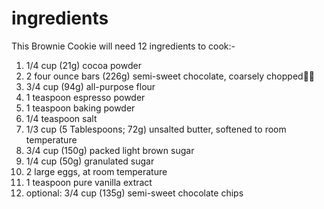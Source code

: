 # ingredients
This Brownie Cookie will need 12 ingredients to cook:-
1. 1/4 cup (21g) cocoa powder
2. 2 four ounce bars (226g) semi-sweet chocolate, coarsely chopped🍫🔪
3. 3/4 cup (94g) all-purpose flour
4. 1 teaspoon espresso powder             
5. 1 teaspoon baking powder
6. 1/4 teaspoon salt
7. 1/3 cup (5 Tablespoons; 72g) unsalted butter, softened to room temperature
8. 3/4 cup (150g) packed light brown sugar
9. 1/4 cup (50g) granulated sugar
10. 2 large eggs, at room temperature
11. 1 teaspoon pure vanilla extract
12. optional: 3/4 cup (135g) semi-sweet chocolate chips
